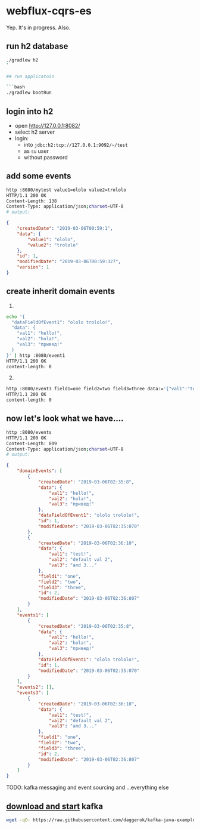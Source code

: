 # webflux-cqrs-es
Yep. It's in progress. Also.

## run h2 database

```bash
./gradlew h2
`

## run applicatoin

```bash
./gradlew bootRun
```

## login into h2

- open http://127.0.0.1:8082/
- select h2 server
- login:
  - into `jdbc:h2:tcp://127.0.0.1:9092/~/test`
  - as `su` user
  - without password

## add some events

```bash
http :8080/mytest value1=ololo value2=trololo
HTTP/1.1 200 OK
Content-Length: 138
Content-Type: application/json;charset=UTF-8
# output:
```

```json
{
    "createdDate": "2019-03-06T00:59:1",
    "data": {
        "value1": "ololo",
        "value2": "trololo"
    },
    "id": 1,
    "modifiedDate": "2019-03-06T00:59:327",
    "version": 1
}
```

## create inherit domain events

1)

```bash
echo '{
  "dataFieldOfEvent1": "ololo trololo!",
  "data": {
    "val1": "hello!",
    "val2": "hola!",
    "val3": "привед!"
  }
}' | http :8080/event1
HTTP/1.1 200 OK
content-length: 0
```

2)

```bash
http :8080/event3 field1=one field2=two field3=three data:='{"val1":"test!"}'
HTTP/1.1 200 OK
content-length: 0
```

## now let's look what we have....

```bash
http :8080/events
HTTP/1.1 200 OK
Content-Length: 809
Content-Type: application/json;charset=UTF-8
# output:
```

```json
{
    "domainEvents": [
        {
            "createdDate": "2019-03-06T02:35:8",
            "data": {
                "val1": "hello!",
                "val2": "hola!",
                "val3": "привед!"
            },
            "dataFieldOfEvent1": "ololo trololo!",
            "id": 1,
            "modifiedDate": "2019-03-06T02:35:070"
        },
        {
            "createdDate": "2019-03-06T02:36:10",
            "data": {
                "val1": "test!",
                "val2": "default val 2",
                "val3": "and 3..."
            },
            "field1": "one",
            "field2": "two",
            "field3": "three",
            "id": 2,
            "modifiedDate": "2019-03-06T02:36:807"
        }
    ],
    "events1": [
        {
            "createdDate": "2019-03-06T02:35:8",
            "data": {
                "val1": "hello!",
                "val2": "hola!",
                "val3": "привед!"
            },
            "dataFieldOfEvent1": "ololo trololo!",
            "id": 1,
            "modifiedDate": "2019-03-06T02:35:070"
        }
    ],
    "events2": [],
    "events3": [
        {
            "createdDate": "2019-03-06T02:36:10",
            "data": {
                "val1": "test!",
                "val2": "default val 2",
                "val3": "and 3..."
            },
            "field1": "one",
            "field2": "two",
            "field3": "three",
            "id": 2,
            "modifiedDate": "2019-03-06T02:36:807"
        }
    ]
}
```

TODO: kafka messaging and event sourcing and ...everything else

## [download and start](https://raw.githubusercontent.com/daggerok/kafka-java-example/master/download-and-start-kafka.sh) kafka

```bash
wget -qO- https://raw.githubusercontent.com/daggerok/kafka-java-example/master/download-and-start-kafka.sh | bash
```
